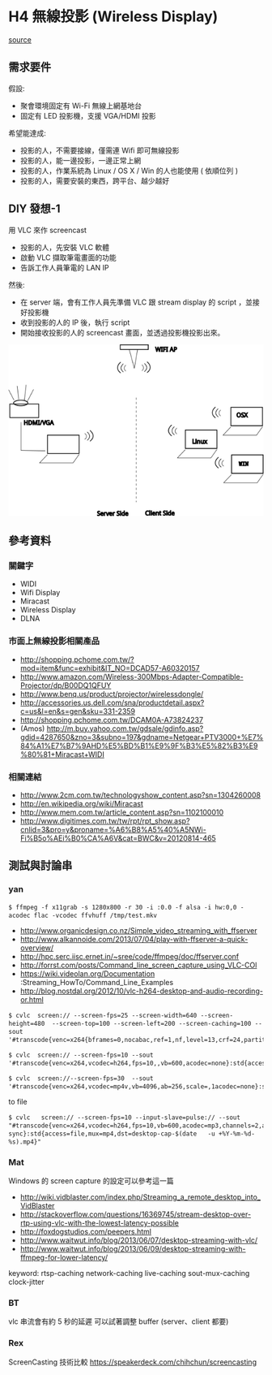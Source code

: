 # H4 無線投影 (Wireless Display)

[source](http://hackingthursday.wikidot.com/h4wd)

## 需求要件

假設:
- 聚會環境固定有 Wi-Fi 無線上網基地台
- 固定有 LED 投影機，支援 VGA/HDMI 投影

希望能達成:
- 投影的人，不需要接線，僅需連 Wifi 即可無線投影
- 投影的人，能一邊投影，一邊正常上網
- 投影的人，作業系統為 Linux / OS X / Win 的人也能使用 ( 依順位列 )
- 投影的人，需要安裝的東西，跨平台、越少越好



## DIY 發想-1

用 VLC 來作 screencast

- 投影的人，先安裝 VLC 軟體
- 啟動 VLC 擷取筆電畫面的功能
- 告訴工作人員筆電的 LAN IP

然後:

- 在 server 端，會有工作人員先準備 VLC 跟 stream display 的 script ，並接好投影機
- 收到投影的人的 IP 後，執行 script
- 開始接收投影的人的 screencast 畫面，並透過投影機投影出來。

![](./files/illus01.png)


## 參考資料

### 關鍵字

* WIDI
* Wifi Display
* Miracast
* Wireless Display
* DLNA

### 市面上無線投影相關產品


* <http://shopping.pchome.com.tw/?mod=item&func=exhibit&IT_NO=DCAD57-A60320157>
* <http://www.amazon.com/Wireless-300Mbps-Adapter-Compatible-Projector/dp/B00DQ1QFUY>
* <http://www.benq.us/product/projector/wirelessdongle/>
* <http://accessories.us.dell.com/sna/productdetail.aspx?c=us&l=en&s=gen&sku=331-2359>
* <http://shopping.pchome.com.tw/DCAM0A-A73824237>
* (Amos) <http://m.buy.yahoo.com.tw/gdsale/gdinfo.asp?gdid=4287650&zno=3&subno=197&gdname=Netgear+PTV3000+%E7%84%A1%E7%B7%9AHD%E5%BD%B1%E9%9F%B3%E5%82%B3%E9%80%81+Miracast+WIDI>

### 相關連結

* <http://www.2cm.com.tw/technologyshow_content.asp?sn=1304260008>
* <http://en.wikipedia.org/wiki/Miracast>
* <http://www.mem.com.tw/article_content.asp?sn=1102100010>
* <http://www.digitimes.com.tw/tw/rpt/rpt_show.asp?cnlid=3&pro=y&proname=%A6%B8%A5%40%A5NWi-Fi%B5o%AEi%B0%CA%A6V&cat=BWC&v=20120814-465>


## 測試與討論串


### yan

```
$ ffmpeg -f x11grab -s 1280x800 -r 30 -i :0.0 -f alsa -i hw:0,0 -acodec flac -vcodec ffvhuff /tmp/test.mkv
```

- <http://www.organicdesign.co.nz/Simple_video_streaming_with_ffserver>
- <http://www.alkannoide.com/2013/07/04/play-with-ffserver-a-quick-overview/>
- <http://hpc.serc.iisc.ernet.in/~sree/code/ffmpeg/doc/ffserver.conf>
- <http://forrst.com/posts/Command_line_screen_capture_using_VLC-COl>
- <https://wiki.videolan.org/Documentation>  :Streaming_HowTo/Command_Line_Examples
- <http://blog.nostdal.org/2012/10/vlc-h264-desktop-and-audio-recording-or.html>

```
$ cvlc  screen:// --screen-fps=25 --screen-width=640 --screen-height=480  --screen-top=100 --screen-left=200 --screen-caching=100 --sout  '#transcode{venc=x264{bframes=0,nocabac,ref=1,nf,level=13,crf=24,partitions=none},vcodec=h264,fps=25,vb=3000,width=648,height=480,acodec=none}:duplicate{dst=std{mux=mp4,access=http,dst=192.168.24.139:8080}}'
```

```
$ cvlc  screen:// --screen-fps=10 --sout  '#transcode{venc=x264,vcodec=h264,fps=10,,vb=600,acodec=none}:std{access=http,mux=ts,dst=192.168.24.139:8080}'
```

```
$ cvlc  screen://--screen-fps=30  --sout  '#transcode{venc=x264,vcodec=mp4v,vb=4096,ab=256,scale=,1acodec=none}:std{access=http,mux=ts,dst=192.168.24.139:8080}'
```

to file

```
$ cvlc   screen:// --screen-fps=10 --input-slave=pulse:// --sout   "#transcode{venc=x264,vcodec=h264,fps=10,vb=600,acodec=mp3,channels=2,ab=128,audio-sync}:std{access=file,mux=mp4,dst=desktop-cap-$(date   -u +%Y-%m-%d-%s).mp4}"
```

### Mat

Windows 的 screen capture 的設定可以參考這一篇
- <http://wiki.vidblaster.com/index.php/Streaming_a_remote_desktop_into_VidBlaster>
- <http://stackoverflow.com/questions/16369745/stream-desktop-over-rtp-using-vlc-with-the-lowest-latency-possible>
- <http://foxdogstudios.com/peepers.html>
- <http://www.waitwut.info/blog/2013/06/07/desktop-streaming-with-vlc/>
- <http://www.waitwut.info/blog/2013/06/09/desktop-streaming-with-ffmpeg-for-lower-latency/>

keyword: rtsp-caching network-caching live-caching sout-mux-caching clock-jitter


### BT

vlc 串流會有約 5 秒的延遲
可以試著調整 buffer (server、client 都要)


### Rex

ScreenCasting 技術比較
<https://speakerdeck.com/chihchun/screencasting>
